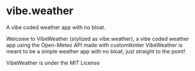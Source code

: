 # vibe.weather 

A vibe coded weather app with no bloat.

Welcome to VibeWeather (stylized as vibe.weather), a vibe coded weather app using the Open-Meteo API made with customtkinter
VibeWeather is meant to be a simple weather app with no bloat, just straight to the point!

VibeWeather is under the MIT License
